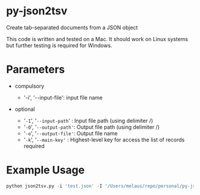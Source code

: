 # py-json2tsv
Create tab-separated documents from a JSON object

This code is written and tested on a Mac. It should work on Linux systems but further testing is required for Windows.

# Parameters
- compulsory
    - '-i', '--input-file': input file name

- optional
    - '``-I``', '``--input-path``' : Input file path (using delimiter /)
    - '``-O``', '``--output-path'``: Output file path (using delimiter /)
    - '``-o``', '``--output-file'``: Output file name
    - '``-k``', '``--main-key'``   : Highest-level key for access the list of records required

# Example Usage
```python
python json2tsv.py -i 'test.json' -I '/Users/melaus/repo/personal/py-json2tsv' -o 'test_output.tsv'
```
